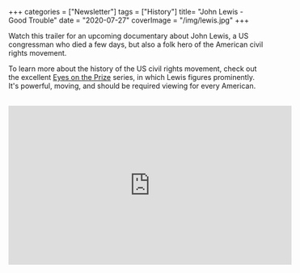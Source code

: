 +++
categories = ["Newsletter"]
tags = ["History"]
title= "John Lewis - Good Trouble"
date = "2020-07-27"
coverImage = "/img/lewis.jpg"
+++

Watch this trailer for an upcoming documentary about John Lewis, a US congressman who died a few days, but also a folk hero of the American civil rights movement. 

<!--more-->

To learn more about the history of the US civil rights movement, check out the excellent [Eyes on the Prize](https://www.youtube.com/playlist?list=PLfUJ8lTZUqUFx4V7yvomTplFSBq6MBc1E) series, in which Lewis figures prominently. It's powerful, moving, and should be required viewing for every American.


<br>

<iframe width="560" height="315" src="https://www.youtube.com/embed/z_oEkOdIXdo" frameborder="0" allow="accelerometer; autoplay; encrypted-media; gyroscope; picture-in-picture" allowfullscreen></iframe>
